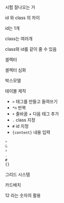 시험 잘나오는 거

id 와 class 의 차이



id는 1개

class는 여러개

class와 id를 같이 줄 수 있음



셀렉터

셀렉터 심화

박스모델

테이블 제작



- `>`  태그를 만들고 들여쓰기
- `*n` 반복
- `+` 줄바꿈 + 다음 태그 추가
- `.` class 지정
- `#` id 지정
- `{content}` 내용 입력

```css
>
&
+
.
#
{}
```

그리드 시스템

카드배치

12 라는 숫자의 활용